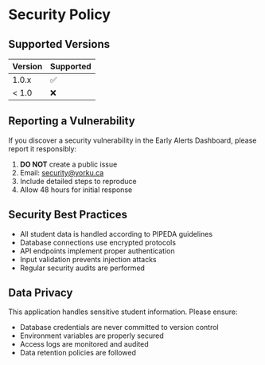 # Security Policy

## Supported Versions

| Version | Supported          |
| ------- | ------------------ |
| 1.0.x   | ✅                 |
| < 1.0   | ❌                 |

## Reporting a Vulnerability

If you discover a security vulnerability in the Early Alerts Dashboard, please report it responsibly:

1. **DO NOT** create a public issue
2. Email: security@yorku.ca
3. Include detailed steps to reproduce
4. Allow 48 hours for initial response

## Security Best Practices

- All student data is handled according to PIPEDA guidelines
- Database connections use encrypted protocols
- API endpoints implement proper authentication
- Input validation prevents injection attacks
- Regular security audits are performed

## Data Privacy

This application handles sensitive student information. Please ensure:

- Database credentials are never committed to version control
- Environment variables are properly secured
- Access logs are monitored and audited
- Data retention policies are followed
